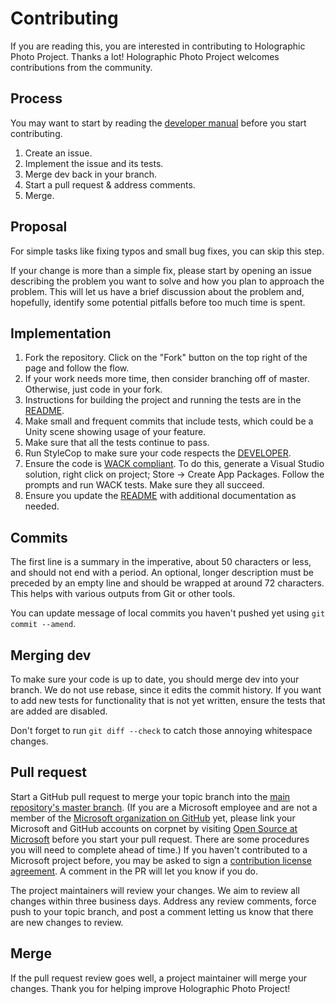 # Contributing

If you are reading this, you are interested in contributing to Holographic Photo Project.
Thanks a lot! Holographic Photo Project welcomes contributions from the community.


## Process

You may want to start by reading the [developer manual](https://github.com/Microsoft/Holographic-Photo-Project/blob/master/DEVELOPPER.md) before you start contributing.

1. Create an issue.
2. Implement the issue and its tests.
3. Merge dev back in your branch.
4. Start a pull request & address comments.
5. Merge.


## Proposal

For simple tasks like fixing typos and small bug fixes, you can skip this step.

If your change is more than a simple fix, please start by opening an issue describing the problem you want to solve and how you plan to approach the problem.
This will let us have a brief discussion about the problem and, hopefully, identify some potential pitfalls before too much time is spent.


## Implementation

1. Fork the repository. Click on the "Fork" button on the top right of the page and follow the flow.
2. If your work needs more time, then consider branching off of master. Otherwise, just code in your fork.
3. Instructions for building the project and running the tests are in the [README](https://github.com/Microsoft/Holographic-Photo-Project/blob/master/README.md).
4. Make small and frequent commits that include tests, which could be a Unity scene showing usage of your feature.
5. Make sure that all the tests continue to pass.
6. Run StyleCop to make sure your code respects the [DEVELOPER](https://github.com/Microsoft/Holographic-Photo-Project/blob/master/DEVELOPPER.md).
6. Ensure the code is [WACK compliant](https://developer.microsoft.com/en-us/windows/develop/app-certification-kit). To do this, generate a Visual Studio solution, right click on project; Store -> Create App Packages. Follow the prompts and run WACK tests. Make sure they all succeed.
7. Ensure you update the [README](https://github.com/Microsoft/Holographic-Photo-Project/blob/master/README.md) with additional documentation as needed.


## Commits

The first line is a summary in the imperative, about 50 characters or less, and should not end with a period.
An optional, longer description must be preceded by an empty line and should be wrapped at around 72 characters.
This helps with various outputs from Git or other tools.

You can update message of local commits you haven't pushed yet using `git commit --amend`.


## Merging dev

To make sure your code is up to date, you should merge dev into your branch. We do not use rebase, since it edits the commit history.
If you want to add new tests for functionality that is not yet written, ensure the tests that are added are disabled.

Don't forget to run `git diff --check` to catch those annoying whitespace changes.


## Pull request

Start a GitHub pull request to merge your topic branch into the [main repository's master branch](https://github.com/Microsoft/Holographic-Photo-Project/tree/master).
(If you are a Microsoft employee and are not a member of the [Microsoft organization on GitHub](https://github.com/Microsoft) yet, please link your Microsoft and GitHub accounts on corpnet by visiting [Open Source at Microsoft](https://opensource.microsoft.com/) before you start your pull request. There are some procedures you will need to complete ahead of time.)
If you haven't contributed to a Microsoft project before, you may be asked to sign a [contribution license agreement](https://cla.microsoft.com/).
A comment in the PR will let you know if you do.

The project maintainers will review your changes. We aim to review all changes within three business days.
Address any review comments, force push to your topic branch, and post a comment letting us know that there are new changes to review.


## Merge

If the pull request review goes well, a project maintainer will merge your changes. Thank you for helping improve Holographic Photo Project!
